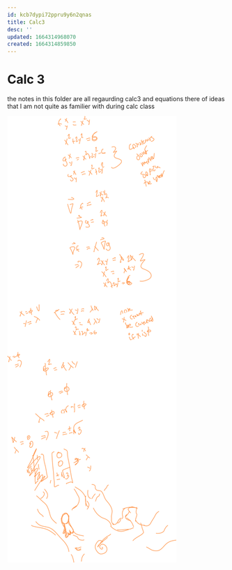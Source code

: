 ```yaml
---
id: kcb7dypi72ppru9y6n2qnas
title: Calc3
desc: ''
updated: 1664314968070
created: 1664314859850
---
```

# Calc 3

the notes in this folder are all regaurding calc3 and equations there of
ideas that I am not quite as familier with during calc class


![alt](./assets/images/quick_calc.svg)
